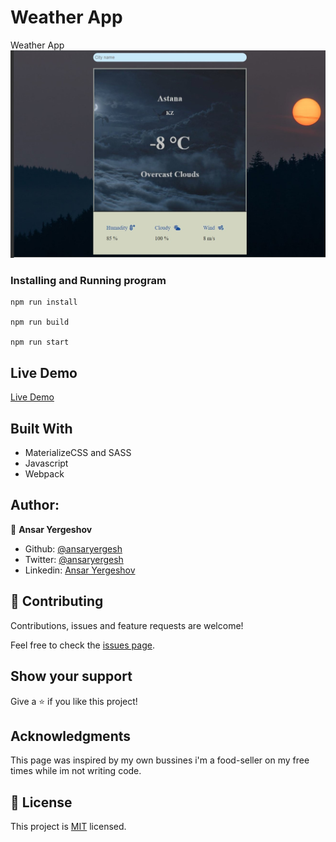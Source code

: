 # Weather App

Weather App
![screenshot](./image.jpg)

### Installing and Running program

```
npm run install

npm run build 

npm run start

```

## Live Demo

[Live Demo](https://ansaryergesh.github.io/weather-app/)

## Built With

* MaterializeCSS and SASS
* Javascript
* Webpack

## Author:

👤 **Ansar Yergeshov**

- Github: [@ansaryergesh](https://github.com/ansaryergesh)
- Twitter: [@ansaryergesh](https://twitter.com/ansaryergesh)
- Linkedin: [Ansar Yergeshov](https://www.linkedin.com/in/ansaryergesh/)


## 🤝 Contributing

Contributions, issues and feature requests are welcome!

Feel free to check the [issues page](issues/).

## Show your support

Give a ⭐️ if you like this project!

## Acknowledgments

This page was inspired by my own bussines i'm a food-seller on my free times while im not writing code.

## 📝 License

This project is [MIT](lic.url) licensed.

